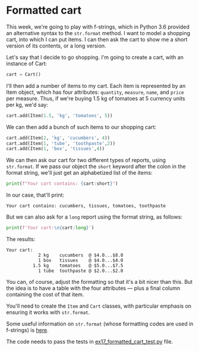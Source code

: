# Formatted cart

This week, we're going to play with f-strings, which in Python 3.6 provided an alternative syntax to the `str.format` method. I want to model a shopping cart, into which I can put items. I can then ask the cart to show me a short version of its contents, or a long version.

Let's say that I decide to go shopping. I'm going to create a cart, with an instance of Cart:
    
```python
cart = Cart()
```

I'll then add a number of items to my cart. Each item is represented by an Item object, which has four attributes: `quantity`, `measure`, `name`, and `price` per measure. Thus, if we're buying 1.5 kg of tomatoes at 5 currency units per kg, we'd say:
    
```python
cart.add(Item(1.5, 'kg', 'tomatoes', 5))
```

We can then add a bunch of such items to our shopping cart:

```python
cart.add(Item(2, 'kg', 'cucumbers', 4))
cart.add(Item(1, 'tube', 'toothpaste',2))
cart.add(Item(1, 'box', 'tissues',4))
```

We can then ask our cart for two different types of reports, using `str.format`. If we pass our object the `short` keyword after the colon in the format string, we'll just get an alphabetized list of the items:

```python
print(f"Your cart contains: {cart:short}")
```

In our case, that'll print:

```
Your cart contains: cucumbers, tissues, tomatoes, toothpaste
```

But we can also ask for a `long` report using the format string, as follows:
     
```python
print(f'Your cart:\n{cart:long}')
```

The results:

```
Your cart:
            2 kg    cucumbers  @ $4.0...$8.0
            1 box   tissues    @ $4.0...$4.0
          1.5 kg    tomatoes   @ $5.0...$7.5
            1 tube  toothpaste @ $2.0...$2.0
```

You can, of course, adjust the formatting so that it's a bit nicer than this. But the idea is to have a table with the four attributes — plus a final column containing the cost of that item.

You'll need to create the `Item` and `Cart` classes, with particular emphasis on ensuring it works with `str.format`.

Some useful information on `str.format` (whose formatting codes are used in f-strings) is [here](http://pyformat.info/).

The code needs to pass the tests in [ex17_formatted_cart_test.py](ex17_formatted_cart_test.py) file.
